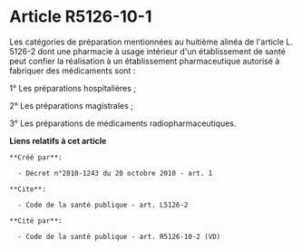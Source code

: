 # Article R5126-10-1

Les catégories de préparation mentionnées au huitième alinéa de l'article L. 5126-2 dont une pharmacie à usage intérieur d'un
établissement de santé peut confier la réalisation à un établissement pharmaceutique autorisé à fabriquer des médicaments
sont : 

1° Les préparations hospitalières ; 

2° Les préparations magistrales ; 

3° Les préparations de médicaments radiopharmaceutiques.

**Liens relatifs à cet article**

	**Créé par**:

	  - Décret n°2010-1243 du 20 octobre 2010 - art. 1

	**Cite**:

	  - Code de la santé publique - art. L5126-2

	**Cité par**:

	  - Code de la santé publique - art. R5126-10-2 (VD)
